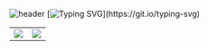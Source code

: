 ![header](https://capsule-render.vercel.app/api?color=0:7564fa,100:8A2BE2,100?&type=slice) 
[![Typing SVG](https://readme-typing-svg.herokuapp.com?font=Source+Code+Pro&pause=1000&color=FFFFFF&center=true&Center=True&width=1000&lines=Hi!+I'm+Marcelle+Castro!)](https://git.io/typing-svg)

<table>
  <tr>
    <td>
      <img src="https://github-readme-stats.vercel.app/api?username=marczlle&show_icons=true&theme=tokyonight&locale=pt-br" />
    </td>
    <td>
      <img src="https://github-readme-stats.vercel.app/api/top-langs/?username=marczlle&theme=tokyonight&layout=compact&custom_title=Tecnologias&langs_count=9" />
    </td>
  </tr>
</table>




